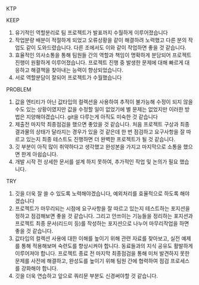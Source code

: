 KTP

KEEP
1. 유기적인 역할분리로 팀 프로젝트가 발표까지 수월하게 이루어졌습니다
2. 작업분량 배분이 적절하게 되었고 오류상황을 같이 해결하려 노력했고 다른 분의 작업도 같이 도와드렸습니다. 다른 조에서도 이와 같이 작업하면 좋을 것 같습니다.
3. 효율적인 의사소통을 통해 팀원들 간의 역할과 책임이 명확하게 분담되어 프로젝트 진행이 원활하게 이루어졌습니다. 프로젝트 진행 중 발생한 문제에 대해 빠르게 대응하고 해결책을 찾아내는 능력이 향상되었습니다.
4. 서로 역할분담이 잘되어 프로젝트가 수월했습니다

PROBLEM
1. 값을 엔티티가 아닌 값타입의 컬렉션을 사용하여 추적이 불가능해 수정이 되지 않을 수도 있는 상황이였지만 값을 수정할 일이 없었기에 별 문제는 없었지만 이러한 방법은 지양해야겠습니다. git을 다루는게 아직도 미숙한 것 같습니다
2. 제출전 마지막 최종점검을 했으면 좋았을 것 같습니다. 처음 프로젝트 구상과 최종 결과물의 상태가 달라지는 경우가 있을 것 같은데 한 번 점검하고 요구사항을 잘 따르고 있는지 최종 테스트도 진행하면 더 완벽한 프로젝트가 될 것 같습니다.
3. 깃 부분이 아직 많이 취약하다고 생각했고 완성본을 가지고 마지막으로 소통을 했으면 한게 아쉽습니다.
4. 개발 시작 전 상세한 문서를 설계 하지 못하여, 추가적인 작업 및 논의가 필요 했습니다.

TRY
1. 깃을 더욱 잘 쓸 수 있도록 노력해야겠습니다, 예외처리를 효율적으로 하도록 해야겠습니다
2. 프로젝트가 마무리되는 시점에 요구사항을 잘 따르고 있는지 테스트하는 포지션을 정하고 점검해보면 좋을 것 같습니다. 그리고 안쓰이는 기능들을 정리하는 포지션과 프로젝트 최종 문서(리드미 등)를 작성하는 포지션으로 나누어 마무리작업을 하면 좋을 것 같습니다.
3. 값타입의 컬렉션 사용에 대한 이해를 높이기 위해 관련 자료를 찾아보고, 실전 예제를 통해 적용해보며 숙련도를 향상시켜야 합니다. 동료들과의 지식 공유도 활발하게 이루어져야 합니다. 프로젝트 종료 전 마지막 최종점검을 통해 미처 발견하지 못한 문제를 사전에 해결하고, 완성도를 높이기 위해 팀원 간에 협력하여 점검 프로세스를 강화해야 합니다.
4. 깃을 더욱 연습하고 앞으로 쿼리문 부분도 신경써야할 것 같습니다.
